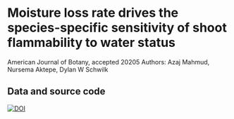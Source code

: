 # Moisture loss rate drives the species-specific sensitivity of shoot flammability to water status

American Journal of Botany, accepted 20205
Authors: Azaj Mahmud, Nursema Aktepe, Dylan W Schwilk

## Data and source code

[![DOI](https://zenodo.org/badge/639509684.svg)](https://doi.org/10.5281/zenodo.15014770)
